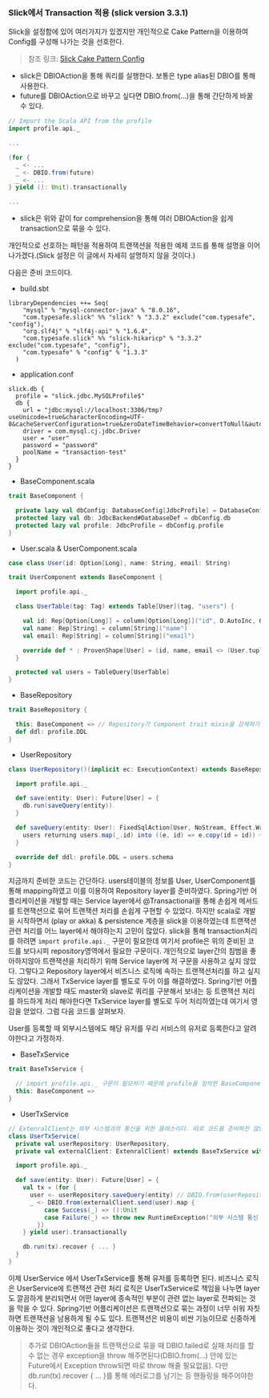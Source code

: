 ### Slick에서 Transaction 적용 (slick version 3.3.1)

Slick을 설정함에 있어 여러가지가 있겠지만 개인적으로 Cake Pattern을 이용하여 Config를 구성해 나가는 것을 선호한다.
> 참조 링크: [Slick Cake Pattern Config](https://scala-slick.org/doc/3.3.1/database.html#the-cake-pattern)

- slick은 DBIOAction을 통해 쿼리를 실행한다. 보통은 type alias된 DBIO를 통해 사용한다.
- future를 DBIOAction으로 바꾸고 싶다면 DBIO.from(...)을 통해 간단하게 바꿀 수 있다.
```scala
// Import the Scala API from the profile
import profile.api._

...

(for {
  _ <- ...
  _ <- DBIO.from(future)
  _ <- ...
} yield (): Unit).transactionally

...
```
- slick은 위와 같이 for comprehension을 통해 여러 DBIOAction을 쉽게 transaction으로 묶을 수 있다.

개인적으로 선호하는 패턴을 적용하여 트랜잭션을 적용한 예제 코드를 통해 설명을 이어 나가겠다.(Slick 설정은 이 글에서 자세히 설명하지 않을 것이다.)

다음은 준비 코드이다.

- build.sbt
```
libraryDependencies ++= Seq(
    "mysql" % "mysql-connector-java" % "8.0.16",
    "com.typesafe.slick" %% "slick" % "3.3.2" exclude("com.typesafe", "config"),
    "org.slf4j" % "slf4j-api" % "1.6.4",
    "com.typesafe.slick" %% "slick-hikaricp" % "3.3.2" exclude("com.typesafe", "config"),
    "com.typesafe" % "config" % "1.3.3"
  )
```

- application.conf
```hocon
slick.db {
  profile = "slick.jdbc.MySQLProfile$"
  db {
    url = "jdbc:mysql://localhost:3306/tmp?useUnicode=true&characterEncoding=UTF-8&cacheServerConfiguration=true&zeroDateTimeBehavior=convertToNull&autoReconnect=false&useSSL=false"
    driver = com.mysql.cj.jdbc.Driver
    user = "user"
    password = "password"
    poolName = "transaction-test"
  }
}
```

- BaseComponent.scala
```scala
trait BaseComponent {

  private lazy val dbConfig: DatabaseConfig[JdbcProfile] = DatabaseConfig.forConfig[JdbcProfile](path = "slick.db", config = ConfigFactory.defaultApplication())
  protected lazy val db: JdbcBackend#DatabaseDef = dbConfig.db
  protected lazy val profile: JdbcProfile = dbConfig.profile
}
```

- User.scala & UserComponent.scala
```scala
case class User(id: Option[Long], name: String, email: String)

trait UserComponent extends BaseComponent {

  import profile.api._

  class UserTable(tag: Tag) extends Table[User](tag, "users") {

    val id: Rep[Option[Long]] = column[Option[Long]]("id", O.AutoInc, O.PrimaryKey)
    val name: Rep[String] = column[String]("name")
    val email: Rep[String] = column[String]("email")

    override def * : ProvenShape[User] = (id, name, email <> (User.tupled, User.unapply)
  }

  protected val users = TableQuery[UserTable]
}
```

- BaseRepository
```scala
trait BaseRepository {

  this: BaseComponent => // Repository가 Component trait mixin을 강제하기 위함
  def ddl: profile.DDL
}

```

- UserRepository
```scala
class UserRepository()(implicit ec: ExecutionContext) extends BaseRepository with UserComponent {

  import profile.api._

  def save(entity: User): Future[User] = {
    db.run(saveQuery(entity))
  }

  def saveQuery(entity: User): FixedSqlAction[User, NoStream, Effect.Write] = {
    users returning users.map(_.id) into ((e, id) => e.copy(id = id)) += entity
  }

  override def ddl: profile.DDL = users.schema
}
```

지금까지 준비한 코드는 간단하다. users테이블의 정보를 User, UserComponent를 통해 mapping하였고 이를 이용하여 Repository layer를 준비하였다. Spring기반 어플리케이션을 개발할 때는 Service layer에서 @Transactional을 통해 손쉽게 메서드를 트랜잭션으로 묶어 트랜잭션 처리를 손쉽게 구현할 수 있었다. 하지만 scala로 개발을 시작하면서 (play or akka) & persistence 계층을 slick을 이용하였는데 트랜잭션 관련 처리를 어느 layer에서 해야하는지 고민이 많았다. slick을 통해 transaction처리를 하려면 `import profile.api._` 구문이 필요한데 여기서 profile은 위의 준비된 코드를 보다시피 repository영역에서 필요한 구문이다. 개인적으로 layer간의 침범을 좋아하지않아 트랜잭션을 처리하기 위해 Service layer에 저 구문을 사용하고 싶지 않았다. 그렇다고 Repository layer에서 비즈니스 로직에 속하는 트랜잭션처리를 하고 싶지도 않았다. 그래서 TxService layer를 별도로 두어 이를 해결하였다. Spring기반 어플리케이션을 개발할 때도 master와 slave로 쿼리를 구분해서 보내는 등 트랜잭션 처리를 하드하게 처리 해야한다면 TxService layer를 별도로 두어 처리하였는데 여기서 영감을 얻었다. 그럼 다음 코드를 살펴보자.

User를 등록할 때 외부시스템에도 해당 유저를 우리 서비스의 유저로 등록한다고 알려야한다고 가정하자.

- BaseTxService
```scala
trait BaseTxService {

  // import profile.api._ 구문이 필요하기 때문에 profile을 정의한 BaseComponent가 필요하다.
  this: BaseComponent =>
}
```

- UserTxService
```scala
// ExtenralClient는 외부 시스템과의 통신을 위한 클래스이다. 따로 코드를 준비하진 않았다.
class UserTxService(
  private val userRepository: UserRepository,
  private val externalClient: ExtenralClient) extends BaseTxService with UserComponent {

  import profile.api._

  def save(entity: User): Future[User] = {
    val tx = (for {
      user <- userRepository.saveQuery(entity) // DBIO.from(userRepository.save(entity))로도 가능
      _ <- DBIO.from(externalClient.send(user).map {
          case Success(_) => ():Unit
          case Failure(_) => throw new RuntimeException("외부 시스템 통신 실패") // Future.failed(...)는 트랜잭션 롤백 사유로 해당되지 않음.
        })
    } yield user).transactionally

    db.run(tx).recover { ... }
  }
}
```
이제 UserService 에서 UserTxService를 통해 유저를 등록하면 된다. 비즈니스 로직은 UserService에 트랜잭션 관련 처리 로직은 UserTxService로 책임을 나누면 layer도 깔끔하게 분리되면서 어떤 layer에 종속적인 부분이 관련 없는 layer로 전파되는 것을 막을 수 있다. Spring기반 어플리케이션은 트랜잭션으로 묶는 과정이 너무 쉬워 자칫하면 트랜잭션을 남용하게 될 수도 있다. 트랜잭션은 비용이 비싼 기능이므로 신중하게 이용하는 것이 개인적으로 좋다고 생각한다.

> 추가로 DBIOAction들을 트랜잭션으로 묶을 때 DBIO.failed로 실패 처리를 할 수 없는 경우 exception을 throw 해주면된다(DBIO.from(...) 안에 있는 Future에서 Exception throw되면 따로 throw 해줄 필요없음). 다만 db.run(tx).recover { ... }를 통해 에러로그를 남기는 등 핸들링을 해주어야한다.
